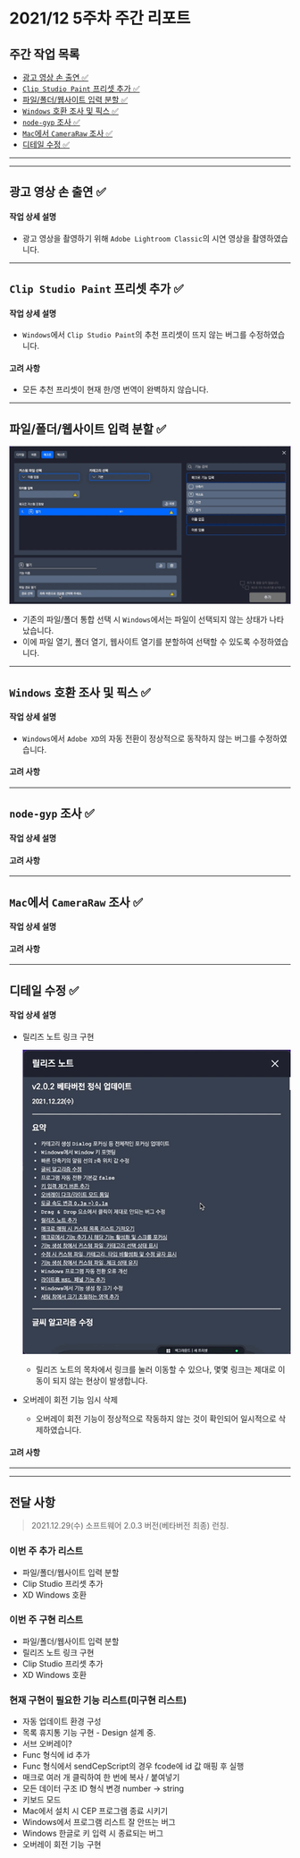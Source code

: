 # 2021/12 5주차 주간 리포트

## 주간 작업 목록

- [광고 영상 손 출연 ✅](#광고-영상-손-출연-)
- [`Clip Studio Paint` 프리셋 추가 ✅](#clip-studio-pain-프리셋-추가-)
- [파일/폴더/웹사이트 입력 분할 ✅](#파일폴더웹사이트-입력-분할-)
- [`Windows` 호환 조사 및 픽스 ✅](windows-호환-조사-및-픽스-)
- [`node-gyp` 조사 ✅](node-gyp-조사-)
- [`Mac`에서 `CameraRaw` 조사 ✅](mac에서-camerarow-조사-)
- [디테일 수정 ✅](#디테일-수정-)

---

---

## 광고 영상 손 출연 ✅

#### 작업 상세 설명

- 광고 영상을 촬영하기 위해 `Adobe Lightroom Classic`의 시연 영상을 촬영하였습니다.

---

## `Clip Studio Paint` 프리셋 추가 ✅

#### 작업 상세 설명

- `Windows`에서 `Clip Studio Paint`의 추천 프리셋이 뜨지 않는 버그를 수정하였습니다.

#### 고려 사항

- 모든 추천 프리셋이 현재 한/영 번역이 완벽하지 않습니다.

---

## 파일/폴더/웹사이트 입력 분할 ✅

![파일_폴더_웹사이트_열기](./assets/파일_폴더_웹사이트_열기.gif)

- 기존의 파일/폴더 통합 선택 시 `Windows`에서는 파일이 선택되지 않는 상태가 나타났습니다.
- 이에 파일 열기, 폴더 열기, 웹사이트 열기를 분할하여 선택할 수 있도록 수정하였습니다.

---

## `Windows` 호환 조사 및 픽스 ✅

#### 작업 상세 설명

- `Windows`에서 `Adobe XD`의 자동 전환이 정상적으로 동작하지 않는 버그를 수정하였습니다.

#### 고려 사항

---

## `node-gyp` 조사 ✅

#### 작업 상세 설명

#### 고려 사항

---

## `Mac`에서 `CameraRaw` 조사 ✅

#### 작업 상세 설명

#### 고려 사항

---

## 디테일 수정 ✅

#### 작업 상세 설명

- 릴리즈 노트 링크 구현

  ![릴리즈노트_링크_구현](./assets/릴리즈노트_링크_구현.gif)

  - 릴리즈 노트의 목차에서 링크를 눌러 이동할 수 있으나, 몇몇 링크는 제대로 이동이 되지 않는 현상이 발생합니다.

- 오버레이 회전 기능 임시 삭제

  - 오버레이 회전 기능이 정상적으로 작동하지 않는 것이 확인되어 일시적으로 삭제하였습니다.

#### 고려 사항

---

---

## 전달 사항

> 2021.12.29(수) 소프트웨어 2.0.3 버전(베타버전 최종) 런칭.

### 이번 주 추가 리스트

- 파일/폴더/웹사이트 입력 분할
- Clip Studio 프리셋 추가
- XD Windows 호환

### 이번 주 구현 리스트

- 파일/폴더/웹사이트 입력 분할
- 릴리즈 노트 링크 구현
- Clip Studio 프리셋 추가
- XD Windows 호환

### 현재 구현이 필요한 기능 리스트(미구현 리스트)

- 자동 업데이트 환경 구성
- 목록 휴지통 기능 구현 - Design 설계 중.
- 서브 오버레이?
- Func 형식에 id 추가
- Func 형식에서 sendCepScript의 경우 fcode에 id 값 매핑 후 실행
- 매크로 여러 개 클릭하여 한 번에 복사 / 붙여넣기
- 모든 데이터 구조 ID 형식 변경 number -> string
- 키보드 모드
- Mac에서 설치 시 CEP 프로그램 종료 시키기
- Windows에서 프로그램 리스트 잘 안뜨는 버그
- Windows 한글로 키 입력 시 종료되는 버그
- 오버레이 회전 기능 구현
